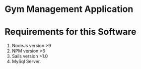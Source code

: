 # Gym Management Application

# Requirements for this Software
1. NodeJs version >9
2. NPM version >6
3. Sails  version >1.0
4. MySql Server.

# 


